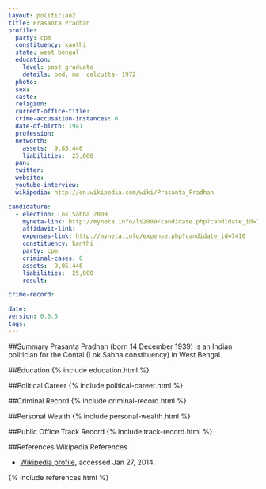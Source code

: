 ```yaml
---
layout: politician2
title: Prasanta Pradhan
profile: 
  party: cpm
  constituency: kanthi
  state: west bengal
  education: 
    level: post graduate
    details: bed, ma  calcutta- 1972
  photo: 
  sex: 
  caste: 
  religion: 
  current-office-title: 
  crime-accusation-instances: 0
  date-of-birth: 1941
  profession: 
  networth: 
    assets:  9,85,446
    liabilities:  25,000
  pan: 
  twitter: 
  website: 
  youtube-interview: 
  wikipedia: http://en.wikipedia.com/wiki/Prasanta_Pradhan

candidature: 
  - election: Lok Sabha 2009
    myneta-link: http://myneta.info/ls2009/candidate.php?candidate_id=7410
    affidavit-link: 
    expenses-link: http://myneta.info/expense.php?candidate_id=7410
    constituency: kanthi 
    party: cpm
    criminal-cases: 0
    assets:  9,85,446
    liabilities:  25,000
    result:  

crime-record: 

date: 
version: 0.0.5
tags: 
---
```

##Summary
Prasanta Pradhan (born 14 December 1939) is an Indian politician for the Contai (Lok Sabha constituency) in West Bengal.


##Education
{% include education.html %}


##Political Career
{% include political-career.html %}


##Criminal Record
{% include criminal-record.html %}


##Personal Wealth
{% include personal-wealth.html %}


##Public Office Track Record
{% include track-record.html %}


##References
Wikipedia References
- [Wikipedia profile]({{page.profile.wikipedia}}), accessed Jan 27, 2014.



{% include references.html %}
